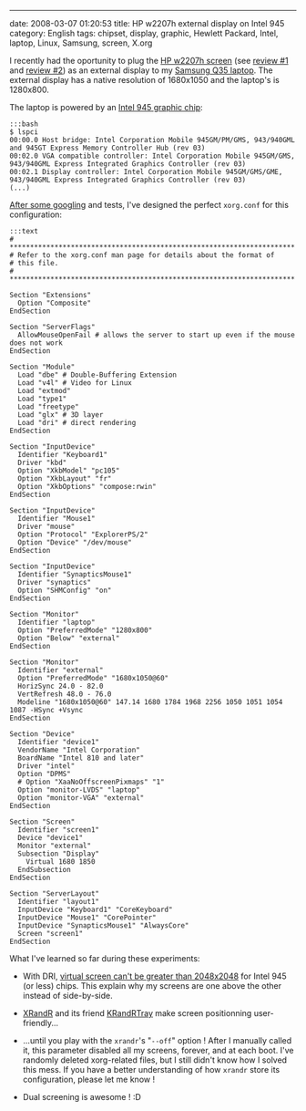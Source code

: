 ---
date: 2008-03-07 01:20:53
title: HP w2207h external display on Intel 945
category: English
tags: chipset, display, graphic, Hewlett Packard, Intel, laptop, Linux, Samsung, screen, X.org

I recently had the oportunity to plug the [HP w2207h screen](http://amzn.com/B00139S3U6/?tag=kevideld-20) (see [review #1](http://www.anandtech.com/displays/showdoc.aspx?i=3054) and [review #2](http://www.prad.de/en/monitore/review/2007/review-hp-w2207.html)) as an external display to my [Samsung Q35 laptop](http://kevin.deldycke.com/2006/10/samsung-q35-xic-5500-tiny-review-of-a-strong-compact-laptop/). The external display has a native resolution of 1680x1050 and the laptop's is 1280x800.



The laptop is powered by an [Intel 945 graphic chip](http://en.wikipedia.org/wiki/Intel_GMA#GMA_950):

    :::bash
    $ lspci
    00:00.0 Host bridge: Intel Corporation Mobile 945GM/PM/GMS, 943/940GML and 945GT Express Memory Controller Hub (rev 03)
    00:02.0 VGA compatible controller: Intel Corporation Mobile 945GM/GMS, 943/940GML Express Integrated Graphics Controller (rev 03)
    00:02.1 Display controller: Intel Corporation Mobile 945GM/GMS/GME, 943/940GML Express Integrated Graphics Controller (rev 03)
    (...)

[After some googling](http://slforums.typo3-factory.net/lofiversion/index.php/t63508.html) and tests, I've designed the perfect `xorg.conf` for this configuration:

    :::text
    # **********************************************************************
    # Refer to the xorg.conf man page for details about the format of
    # this file.
    # **********************************************************************

    Section "Extensions"
      Option "Composite"
    EndSection

    Section "ServerFlags"
      AllowMouseOpenFail # allows the server to start up even if the mouse does not work
    EndSection

    Section "Module"
      Load "dbe" # Double-Buffering Extension
      Load "v4l" # Video for Linux
      Load "extmod"
      Load "type1"
      Load "freetype"
      Load "glx" # 3D layer
      Load "dri" # direct rendering
    EndSection

    Section "InputDevice"
      Identifier "Keyboard1"
      Driver "kbd"
      Option "XkbModel" "pc105"
      Option "XkbLayout" "fr"
      Option "XkbOptions" "compose:rwin"
    EndSection

    Section "InputDevice"
      Identifier "Mouse1"
      Driver "mouse"
      Option "Protocol" "ExplorerPS/2"
      Option "Device" "/dev/mouse"
    EndSection

    Section "InputDevice"
      Identifier "SynapticsMouse1"
      Driver "synaptics"
      Option "SHMConfig" "on"
    EndSection

    Section "Monitor"
      Identifier "laptop"
      Option "PreferredMode" "1280x800"
      Option "Below" "external"
    EndSection

    Section "Monitor"
      Identifier "external"
      Option "PreferredMode" "1680x1050@60"
      HorizSync 24.0 - 82.0
      VertRefresh 48.0 - 76.0
      Modeline "1680x1050@60" 147.14 1680 1784 1968 2256 1050 1051 1054 1087 -HSync +Vsync
    EndSection

    Section "Device"
      Identifier "device1"
      VendorName "Intel Corporation"
      BoardName "Intel 810 and later"
      Driver "intel"
      Option "DPMS"
      # Option "XaaNoOffscreenPixmaps" "1"
      Option "monitor-LVDS" "laptop"
      Option "monitor-VGA" "external"
    EndSection

    Section "Screen"
      Identifier "screen1"
      Device "device1"
      Monitor "external"
      Subsection "Display"
        Virtual 1680 1850
      EndSubsection
    EndSection

    Section "ServerLayout"
      Identifier "layout1"
      InputDevice "Keyboard1" "CoreKeyboard"
      InputDevice "Mouse1" "CorePointer"
      InputDevice "SynapticsMouse1" "AlwaysCore"
      Screen "screen1"
    EndSection

What I've learned so far during these experiments:

  * With DRI, [virtual screen can't be greater than 2048x2048](http://www.thinkwiki.org/wiki/Xorg_RandR_1.2#the_Virtual_screen) for Intel 945 (or less) chips. This explain why my screens are one above the other instead of side-by-side.

  * [XRandR](http://www.x.org/wiki/Projects/XRandR) and its friend [KRandRTray](http://www.novell.com/coolsolutions/trench/16034.html) make screen positionning user-friendly...

  * ...until you play with the `xrandr`'s "`--off`" option ! After I manually called it, this parameter disabled all my screens, forever, and at each boot. I've randomly deleted xorg-related files, but I still didn't know how I solved this mess. If you have a better understanding of how `xrandr` store its configuration, please let me know !

  * Dual screening is awesome ! :D

